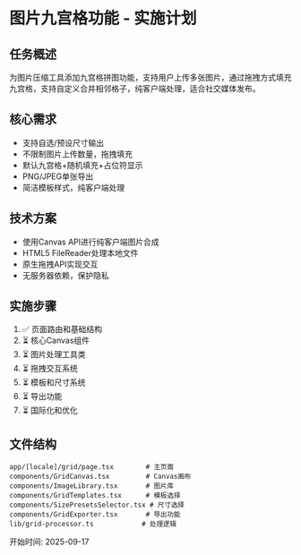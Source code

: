 # 图片九宫格功能 - 实施计划

## 任务概述
为图片压缩工具添加九宫格拼图功能，支持用户上传多张图片，通过拖拽方式填充九宫格，支持自定义合并相邻格子，纯客户端处理，适合社交媒体发布。

## 核心需求
- 支持自选/预设尺寸输出
- 不限制图片上传数量，拖拽填充
- 默认九宫格+随机填充+占位符显示
- PNG/JPEG单张导出
- 简洁模板样式，纯客户端处理

## 技术方案
- 使用Canvas API进行纯客户端图片合成
- HTML5 FileReader处理本地文件
- 原生拖拽API实现交互
- 无服务器依赖，保护隐私

## 实施步骤
1. ✅ 页面路由和基础结构
2. ⏳ 核心Canvas组件
3. ⏳ 图片处理工具类
4. ⏳ 拖拽交互系统
5. ⏳ 模板和尺寸系统
6. ⏳ 导出功能
7. ⏳ 国际化和优化

## 文件结构
```
app/[locale]/grid/page.tsx        # 主页面
components/GridCanvas.tsx         # Canvas画布
components/ImageLibrary.tsx       # 图片库
components/GridTemplates.tsx      # 模板选择
components/SizePresetsSelector.tsx # 尺寸选择
components/GridExporter.tsx       # 导出功能
lib/grid-processor.ts            # 处理逻辑
```

开始时间: 2025-09-17